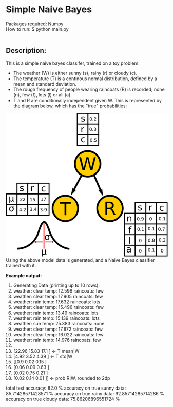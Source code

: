 # Simple Naive Bayes

Packages required: Numpy <br>
How to run: $ python main.py <br>
<br>
## Description:<br>

This is a simple naive bayes classifer, trained on a toy problem: <br>
* The weather (W) is either sunny (s), rainy (r) or cloudy (c).
* The temperature (T) is a continous normal distribution, defined by a mean and standard deviation.
* The rough frequency of people wearing raincoats (R) is recorded; none (n), few (f), lots (l) or all (a).
* T and R are conditionally independent given W.
This is represented by the diagram below, which has the "true" probabilities: <br>

<img src="https://github.com/GiottoFrean/Small-Python-Projects/blob/main/NaiveBayes/PGM.png" alt="PGM" width="600"/>

<br>
Using the above model data is generated, and a Naive Bayes classifier trained with it.<br>

**Example output:** <br>

1. Generating Data (printing up to 10 rows):
2. weather: clear      temp: 12.596     raincoats: few
3. weather: clear      temp: 17.905     raincoats: few
4. weather: rain       temp: 17.632     raincoats: lots
5. weather: clear      temp: 15.496     raincoats: few
6. weather: rain       temp: 13.49      raincoats: lots
7. weather: rain       temp: 15.139     raincoats: lots
8. weather: sun        temp: 25.383     raincoats: none
9. weather: clear      temp: 17.872     raincoats: few
10. weather: clear      temp: 16.022     raincoats: few
11. weather: rain       temp: 14.976     raincoats: few
12. 
13. \[22.96 15.83 17.1 \]   <- T mean|W
14. \[4.92 3.52 4.39 \]   <- T std|W
15. \[\[0.9  0.02 0.15 \]
16. \[0.06 0.09 0.63 \]
17. \[0.02 0.75 0.21 \]
18. \[0.02 0.14 0.01 \]\]   <- prob R|W, rounded to 2dp

total test accuracy: 82.0 %
accuracy on true sunny data: 85.71428571428571 %
accuracy on true rainy data: 92.85714285714286 %
accuracy on true cloudy data: 75.86206896551724 %

